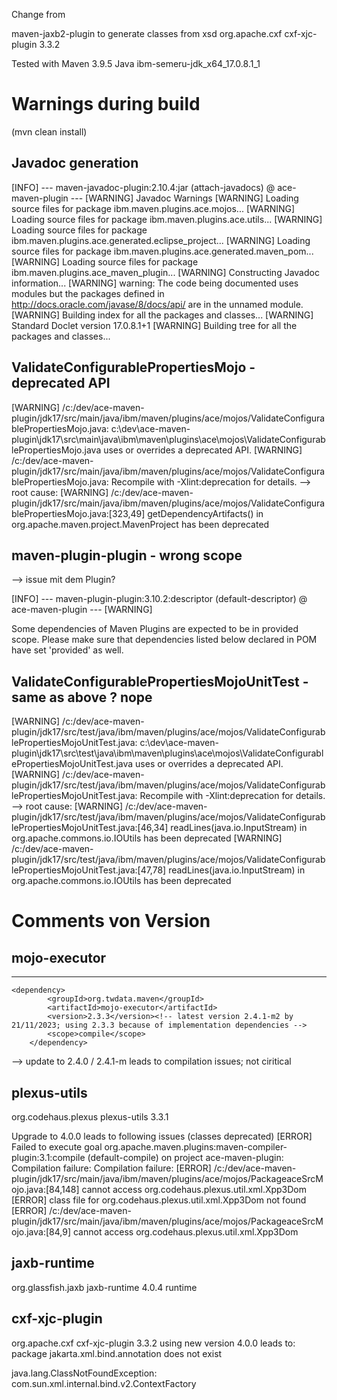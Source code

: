 Change from 

maven-jaxb2-plugin to generate classes from xsd 
<groupId>org.apache.cxf</groupId>
<artifactId>cxf-xjc-plugin</artifactId>
<version>3.3.2</version>

Tested with Maven 3.9.5 
Java ibm-semeru-jdk_x64_17.0.8.1_1 


# Warnings during build 
(mvn clean install) 

## Javadoc generation 
[INFO] --- maven-javadoc-plugin:2.10.4:jar (attach-javadocs) @ ace-maven-plugin ---
[WARNING] Javadoc Warnings
[WARNING] Loading source files for package ibm.maven.plugins.ace.mojos...
[WARNING] Loading source files for package ibm.maven.plugins.ace.utils...
[WARNING] Loading source files for package ibm.maven.plugins.ace.generated.eclipse_project...
[WARNING] Loading source files for package ibm.maven.plugins.ace.generated.maven_pom...
[WARNING] Loading source files for package ibm.maven.plugins.ace_maven_plugin...
[WARNING] Constructing Javadoc information...
[WARNING] warning: The code being documented uses modules but the packages defined in http://docs.oracle.com/javase/8/docs/api/ are in the unnamed module.
[WARNING] Building index for all the packages and classes...
[WARNING] Standard Doclet version 17.0.8.1+1
[WARNING] Building tree for all the packages and classes...


## ValidateConfigurablePropertiesMojo - deprecated API 
[WARNING] /c:/dev/ace-maven-plugin/jdk17/src/main/java/ibm/maven/plugins/ace/mojos/ValidateConfigurablePropertiesMojo.java: c:\dev\ace-maven-plugin\jdk17\src\main\java\ibm\maven\plugins\ace\mojos\ValidateConfigurablePropertiesMojo.java uses or overrides a deprecated API.
[WARNING] /c:/dev/ace-maven-plugin/jdk17/src/main/java/ibm/maven/plugins/ace/mojos/ValidateConfigurablePropertiesMojo.java: Recompile with -Xlint:deprecation for details.
--> root cause: 
[WARNING] /c:/dev/ace-maven-plugin/jdk17/src/main/java/ibm/maven/plugins/ace/mojos/ValidateConfigurablePropertiesMojo.java:[323,49] getDependencyArtifacts() in org.apache.maven.project.MavenProject has been deprecated



##  maven-plugin-plugin - wrong scope 
--> issue mit dem Plugin? 

[INFO] --- maven-plugin-plugin:3.10.2:descriptor (default-descriptor) @ ace-maven-plugin ---
[WARNING]

Some dependencies of Maven Plugins are expected to be in provided scope.
Please make sure that dependencies listed below declared in POM
have set '<scope>provided</scope>' as well.

## ValidateConfigurablePropertiesMojoUnitTest - same as above ? nope 
[WARNING] /c:/dev/ace-maven-plugin/jdk17/src/test/java/ibm/maven/plugins/ace/mojos/ValidateConfigurablePropertiesMojoUnitTest.java: c:\dev\ace-maven-plugin\jdk17\src\test\java\ibm\maven\plugins\ace\mojos\ValidateConfigurablePropertiesMojoUnitTest.java uses or overrides a deprecated API.
[WARNING] /c:/dev/ace-maven-plugin/jdk17/src/test/java/ibm/maven/plugins/ace/mojos/ValidateConfigurablePropertiesMojoUnitTest.java: Recompile with -Xlint:deprecation for details.
--> root cause: 
[WARNING] /c:/dev/ace-maven-plugin/jdk17/src/test/java/ibm/maven/plugins/ace/mojos/ValidateConfigurablePropertiesMojoUnitTest.java:[46,34] readLines(java.io.InputStream) in org.apache.commons.io.IOUtils has been deprecated
[WARNING] /c:/dev/ace-maven-plugin/jdk17/src/test/java/ibm/maven/plugins/ace/mojos/ValidateConfigurablePropertiesMojoUnitTest.java:[47,78] readLines(java.io.InputStream) in org.apache.commons.io.IOUtils has been deprecated 

# Comments von Version 
## mojo-executor
- - - - - - 
	<dependency>
			<groupId>org.twdata.maven</groupId>
			<artifactId>mojo-executor</artifactId>
			<version>2.3.3</version><!-- latest version 2.4.1-m2 by 21/11/2023; using 2.3.3 because of implementation dependencies -->
			<scope>compile</scope>
		</dependency>

  --> update to 2.4.0 / 2.4.1-m leads to compilation issues; not ciritical 

## plexus-utils
<dependency>
			<groupId>org.codehaus.plexus</groupId>
			<artifactId>plexus-utils</artifactId>
			<version>3.3.1</version><!-- latest version 4.0.0 by 21/11/2023; old: 2.0.6; using 3.3.1 because of  compatibility reasons  -->
		</dependency>

Upgrade to 4.0.0 leads to following issues (classes deprecated) 
[ERROR] Failed to execute goal org.apache.maven.plugins:maven-compiler-plugin:3.1:compile (default-compile) on project ace-maven-plugin: Compilation failure: Compilation failure:
[ERROR] /c:/dev/ace-maven-plugin/jdk17/src/main/java/ibm/maven/plugins/ace/mojos/PackageaceSrcMojo.java:[84,148] cannot access org.codehaus.plexus.util.xml.Xpp3Dom
[ERROR]   class file for org.codehaus.plexus.util.xml.Xpp3Dom not found
[ERROR] /c:/dev/ace-maven-plugin/jdk17/src/main/java/ibm/maven/plugins/ace/mojos/PackageaceSrcMojo.java:[84,9] cannot access org.codehaus.plexus.util.xml.Xpp3Dom


## jaxb-runtime
<dependency>
			<groupId>org.glassfish.jaxb</groupId>
			<artifactId>jaxb-runtime</artifactId>
			<version>4.0.4</version><!-- 2.3.2 --> 
			<scope>runtime</scope>
		</dependency>

## cxf-xjc-plugin

<plugin>
				<groupId>org.apache.cxf</groupId>
				<artifactId>cxf-xjc-plugin</artifactId>
				<version>3.3.2</version>
using new version 4.0.0 leads to: 
  package jakarta.xml.bind.annotation does not exist
  
java.lang.ClassNotFoundException: com.sun.xml.internal.bind.v2.ContextFactory



